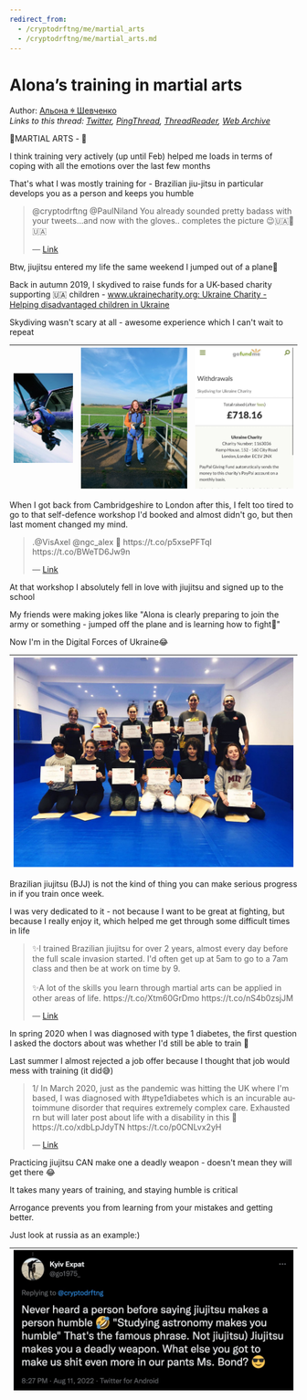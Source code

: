 ```yaml
---
redirect_from:
  - /cryptodrftng/me/martial_arts
  - /cryptodrftng/me/martial_arts.md
---
```

# Alona’s training in martial arts

Author: [Альона ꑭ Шевченко](https://twitter.com/cryptodrftng)  
*Links to this thread: [Twitter](https://twitter.com/cryptodrftng/status/1557802256564625410), [PingThread](https://pingthread.com/thread/1557802256564625410), [ThreadReader](https://threadreaderapp.com/thread/1557802256564625410.html), [Web Archive](https://web.archive.org/web/*/https://twitter.com/cryptodrftng/status/1557802256564625410)*

🥋MARTIAL ARTS - 🧵 

I think training very actively (up until Feb) helped me loads in terms of coping with all the emotions over the last few months

That's what I was mostly training for - Brazilian jiu-jitsu in particular develops you as a person and keeps you humble

<blockquote class="twitter-tweet">
    <p lang="en" dir="ltr">
    @cryptodrftng @PaulNiland You already sounded pretty badass with your tweets...and now with the gloves.. completes the picture 😉🇺🇦👊🇺🇦<br />
    </p>
    &mdash; <a href="https://twitter.com/go1975_/status/1557793640256266240">Link</a>
</blockquote>

Btw, jiujitsu entered my life the same weekend I jumped out of a plane🤣

Back in autumn 2019, I skydived to raise funds for a UK-based charity supporting 🇺🇦 children - [www.ukrainecharity.org: Ukraine Charity - Helping disadvantaged children in Ukraine](https://www.ukrainecharity.org)

Skydiving wasn't scary at all - awesome experience which I can't wait to repeat

| [![](/media/1557818242026151938/3_1557809016352407552.jpg)](/media/1557818242026151938/3_1557809016352407552.jpg) | [![](/media/1557818242026151938/3_1557809016352509953.jpg)](/media/1557818242026151938/3_1557809016352509953.jpg) | [![](/media/1557818242026151938/3_1557809016348315653.jpg)](/media/1557818242026151938/3_1557809016348315653.jpg) |
| :-: | :-: | :-: |

When I got back from Cambridgeshire to London after this, I felt too tired to go to that self-defence workshop I'd booked and almost didn't go, but then last moment changed my mind.

<blockquote class="twitter-tweet">
    <p lang="en" dir="ltr">
    .@VisAxel @ngc_alex 🤪 https://t.co/p5xsePFTqI https://t.co/BWeTD6Jw9n<br />
    </p>
    &mdash; <a href="https://twitter.com/cryptodrftng/status/1539176861296623619">Link</a>
</blockquote>

At that workshop I absolutely fell in love with jiujitsu and signed up to the school

My friends were making jokes like "Alona is clearly preparing to join the army or something - jumped off the plane and is learning how to fight🤣"

Now I'm in the Digital Forces of Ukraine😂

| [![](/media/1557818242026151938/3_1557810725996855299.jpg)](/media/1557818242026151938/3_1557810725996855299.jpg) |
| :-: |

Brazilian jiujitsu (BJJ) is not the kind of thing you can make serious progress in if you train once week. 

I was very dedicated to it - not because I want to be great at fighting, but because I really enjoy it, which helped me get through some difficult times in life

<blockquote class="twitter-tweet">
    <p lang="en" dir="ltr">
    ✨I trained Brazilian jiujitsu for over 2 years, almost every day before the full scale invasion started. I&#39;d often get up at 5am to go to a 7am class and then be at work on time by 9. <br />
    <br />
    ✨A lot of the skills you learn through martial arts can be applied in other areas of life. https://t.co/Xtm60GrDmo https://t.co/nS4b0zsjJM<br />
    </p>
    &mdash; <a href="https://twitter.com/cryptodrftng/status/1541241205027229696">Link</a>
</blockquote>

In spring 2020 when I was diagnosed with type 1 diabetes, the first question I asked the doctors about was whether I'd still be able to train 🤣

Last summer I almost rejected a job offer because I thought that job would mess with training (it did😅)

<blockquote class="twitter-tweet">
    <p lang="en" dir="ltr">
    1/ In March 2020, just as the pandemic was hitting the UK where I&#39;m based, I was diagnosed with #type1diabetes which is an incurable autoimmune disorder that requires extremely complex care. Exhausted rn but will later post about life with a disability in this 🧵 https://t.co/xdbLpJdyTN https://t.co/p0CNLvx2yH<br />
    </p>
    &mdash; <a href="https://twitter.com/cryptodrftng/status/1533934344854814720">Link</a>
</blockquote>

Practicing jiujitsu CAN make one a deadly weapon - doesn't mean they will get there 😂 

It takes many years of training, and staying humble is critical

Arrogance prevents you from learning from your mistakes and getting better. 

Just look at russia as an example:)

| [![](/media/1557818242026151938/3_1557817465043910659.jpg)](/media/1557818242026151938/3_1557817465043910659.jpg) |
| :-: |
